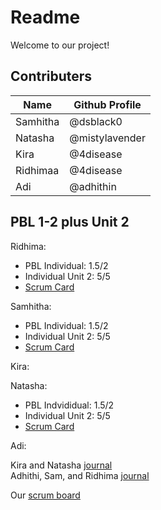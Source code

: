 # Readme 
Welcome to our project!

## Contributers 
| Name | Github Profile |
|  --- |  ---           |
| Samhitha | @dsblack0  |
| Natasha | @mistylavender  |
| Kira | @4disease |
| Ridhimaa | @4disease  |
| Adi | @adhithin  |


## PBL 1-2 plus Unit 2
Ridhima: 
  - PBL Individual: 1.5/2 
  - Individual Unit 2: 5/5
  - [Scrum Card](https://github.com/4disease/p1-donuts-new/projects/1#card-68123556)

Samhitha:
  - PBL Individual: 1.5/2
  - Individual Unit 2: 5/5
  - [Scrum Card](https://github.com/4disease/p1-donuts-new/projects/1#card-68122673)

Kira:

Natasha: 
  - PBL Indvididual: 1.5/2
  - Individual Unit 2: 5/5
  - [Scrum Card](https://github.com/4disease/p1-donuts-new/projects/1#card-68123728)

Adi:

Kira and Natasha [journal](https://docs.google.com/document/d/1QwZR7rZCKQ_408GuY0SUCDS9y_yJ-nyMV44ZrVq_2t0/edit?usp=sharing) <br/>
Adhithi, Sam, and Ridhima [journal](https://docs.google.com/document/d/16K6aheHJTJdytH5vH_9Q-GDjV7uvpKgQ-4cHytyWjlo/edit?usp=sharing)

Our [scrum board](https://github.com/4disease/p1-donuts-new/projects/1)
